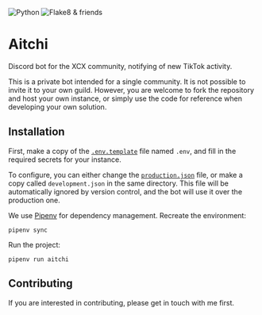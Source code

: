 ![Python](https://img.shields.io/github/pipenv/locked/python-version/kwzrd/aitchi?label=Python&style=flat-square)
![Flake8 & friends](https://img.shields.io/github/workflow/status/kwzrd/aitchi/Checks?label=Flake8%20%26%20friends&style=flat-square)

# Aitchi

Discord bot for the XCX community, notifying of new TikTok activity.

This is a private bot intended for a single community. It is not possible to invite it to your own guild. However, you are welcome to fork the repository and host your own instance, or simply use the code for reference when developing your own solution.

## Installation

First, make a copy of the [`.env.template`](.env.template) file named `.env`, and fill in the required secrets for your instance.

To configure, you can either change the [`production.json`](aitchi/config/environments/production.json) file, or make a copy called `development.json` in the same directory. This file will be automatically ignored by version control, and the bot will use it over the production one.

We use [Pipenv](https://pypi.org/project/pipenv/) for dependency management. Recreate the environment:

```
pipenv sync
```

Run the project:

```
pipenv run aitchi
```

## Contributing

If you are interested in contributing, please get in touch with me first.
